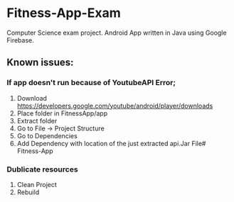 # Fitness-App-Exam
Computer Science exam project.
Android App written in Java using Google Firebase.
## Known issues:

### If app doesn't run because of YoutubeAPI Error;
1. Download https://developers.google.com/youtube/android/player/downloads
2. Place folder in FitnessApp/app
3. Extract folder
4. Go to File -> Project Structure
5. Go to Dependencies
6. Add Dependency with location of the just extracted api.Jar File# Fitness-App

### Dublicate resources
1. Clean Project
2. Rebuild

